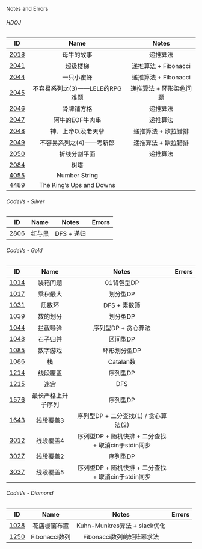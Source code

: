 Notes and Errors

###### HDOJ

|                    ID                    |           Name           |       Notes       |
| :--------------------------------------: | :----------------------: | :---------------: |
| [2018](http://acm.hdu.edu.cn/showproblem.php?pid=2018) |          母牛的故事           |       递推算法        |
| [2041](http://acm.hdu.edu.cn/showproblem.php?pid=2041) |           超级楼梯           | 递推算法 +  Fibonacci |
| [2044](http://acm.hdu.edu.cn/showproblem.php?pid=2044) |          一只小蜜蜂           | 递推算法 +  Fibonacci |
| [2045](http://acm.hdu.edu.cn/showproblem.php?pid=2045) |  不容易系列之(3)——LELE的RPG难题   |   递推算法 + 环形染色问题   |
| [2046](http://acm.hdu.edu.cn/showproblem.php?pid=2046) |          骨牌铺方格           |       递推算法        |
| [2047](http://acm.hdu.edu.cn/showproblem.php?pid=2047) |        阿牛的EOF牛肉串         |       递推算法        |
| [2048](http://acm.hdu.edu.cn/showproblem.php?pid=2048) |        神、上帝以及老天爷         |    递推算法 + 欧拉错排    |
| [2049](http://acm.hdu.edu.cn/showproblem.php?pid=2049) |      不容易系列之(4)——考新郎      |    递推算法 + 欧拉错排    |
| [2050](http://acm.hdu.edu.cn/showproblem.php?pid=2050) |          折线分割平面          |       递推算法        |
| [2084](http://acm.hdu.edu.cn/showproblem.php?pid=2084) |            树塔            |                   |
| [4055](http://acm.hdu.edu.cn/showproblem.php?pid=4055) |      Number String       |                   |
| [4489](http://acm.hdu.edu.cn/showproblem.php?pid=4489) | The King’s Ups and Downs |                   |



###### CodeVs - Silver

|                   ID                   | Name |  Notes   | Errors |
| :------------------------------------: | :--: | :------: | :----: |
| [2806](http://codevs.cn/problem/2806/) | 红与黑  | DFS + 递归 |        |

###### CodeVs - Gold

|                   ID                   |   Name    |                Notes                 | Errors |
| :------------------------------------: | :-------: | :----------------------------------: | ------ |
| [1014](http://codevs.cn/problem/1014/) |   装箱问题    |               01背包型DP                |        |
| [1017](http://codevs.cn/problem/1017/) |   乘积最大    |                划分型DP                 |        |
| [1031](http://codevs.cn/problem/1031/) |    质数环    |              DFS + 素数筛               |        |
| [1039](http://codevs.cn/problem/1039/) |   数的划分    |                划分型DP                 |        |
| [1044](http://codevs.cn/problem/1044/) |   拦截导弹    |             序列型DP + 贪心算法             |        |
| [1048](http://codevs.cn/problem/1048/) |   石子归并    |                区间型DP                 |        |
| [1085](http://codevs.cn/problem/1085/) |   数字游戏    |               环形划分型DP                |        |
| [1086](http://codevs.cn/problem/1086/) |     栈     |               Catalan数               |        |
| [1214](http://codevs.cn/problem/1214/) |   线段覆盖    |                序列型DP                 |        |
| [1215](http://codevs.cn/problem/1215/) |    迷宫     |                 DFS                  |        |
| [1576](http://codevs.cn/problem/1576/) | 最长严格上升子序列 |                序列型DP                 |        |
| [1643](http://codevs.cn/problem/1643/) |   线段覆盖3   |      序列型DP + 二分查找(1) / 贪心算法(2)       |        |
| [3012](http://codevs.cn/problem/3012/) |   线段覆盖4   | 序列型DP + 随机快排 + 二分查找 +  取消cin于stdin同步 |        |
| [3027](http://codevs.cn/problem/3027/) |   线段覆盖2   |                序列型DP                 |        |
| [3037](http://codevs.cn/problem/3037/) |   线段覆盖5   | 序列型DP + 随机快排 + 二分查找 +  取消cin于stdin同步 |        |

###### CodeVs - Diamond

|                   ID                   |    Name     |          Notes           | Errors |
| :------------------------------------: | :---------: | :----------------------: | ------ |
| [1028](http://codevs.cn/problem/1028/) |   花店橱窗布置    | Kuhn-Munkres算法 + slack优化 |        |
| [1250](http://codevs.cn/problem/1250/) | Fibonacci数列 |    Fibonacci数列的矩阵幂求法     |        |